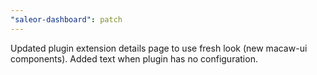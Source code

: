 ```yaml
---
"saleor-dashboard": patch
---
```


Updated plugin extension details page to use fresh look (new macaw-ui components). Added text when plugin has no configuration.
